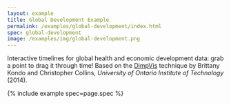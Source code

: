 ```yaml
---
layout: example
title: Global Development Example
permalink: /examples/global-development/index.html
spec: global-development
image: /examples/img/global-development.png
---
```


Interactive timelines for global health and economic development data: grab a point to drag it through time! Based on the [DimpVis](https://vialab.ca/research/dimpvis) technique by Brittany Kondo and Christopher Collins, _University of Ontario Institute of Technology_ (2014).

{% include example spec=page.spec %}

